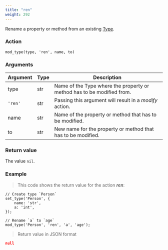 ```yaml
---
title: "ren"
weight: 292
---
```


Rename a property or method from an existing [Type](../../../overview/type).

### Action

`mod_type(type, 'ren', name, to)`

### Arguments

Argument | Type | Description
-------- | ---- | -----------
type | str | Name of the Type where the property or method has to be modified from.
`'ren'` | str | Passing this argument will result in a *modify* action.
name | str | Name of the property or method that has to be modified.
to | str | New name for the property or method that has to be modified.

### Return value

The value `nil`.

### Example

> This code shows the return value for the action ***ren***:

```thingsdb,json_response
// Create type `Person`
set_type('Person', {
    name: 'str',
    a: 'int',
});

// Rename `a` to `age`
mod_type('Person', 'ren', 'a', 'age');
```

> Return value in JSON format

```json
null
```
